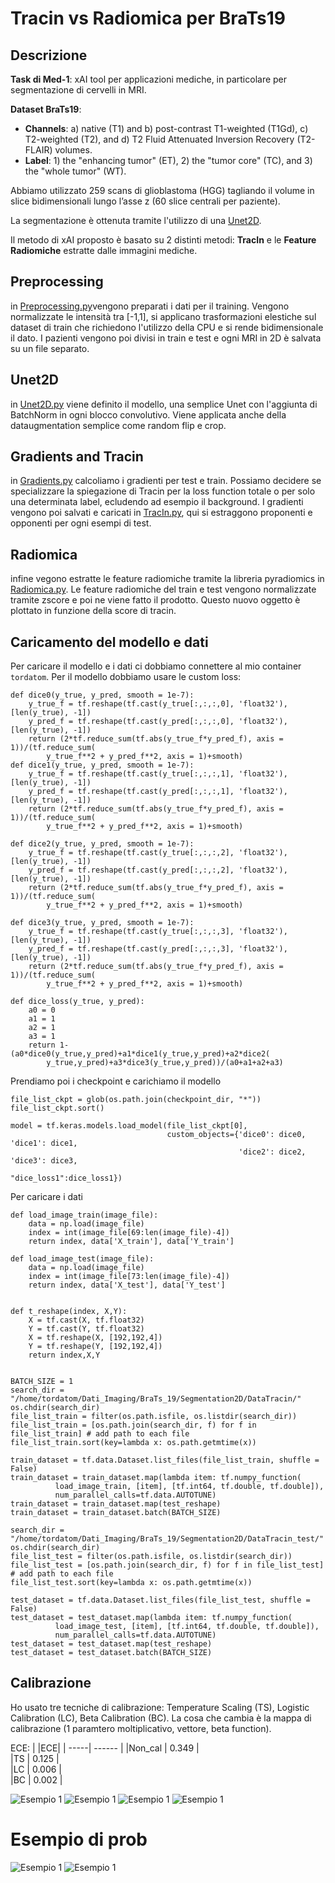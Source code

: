 # Tracin vs Radiomica per BraTs19


## Descrizione
**Task di Med-1**: xAI tool per applicazioni mediche, in particolare per segmentazione di cervelli in MRI.

**Dataset BraTs19**:

- **Channels**: a) native (T1) and b) post-contrast T1-weighted (T1Gd), c) T2-weighted (T2), and d) T2 Fluid Attenuated
Inversion Recovery (T2-FLAIR) volumes.
- **Label**: 1) the "enhancing tumor" (ET), 2) the "tumor core" (TC), and 3) the "whole tumor" (WT).

Abbiamo utilizzato 259 scans di glioblastoma (HGG) tagliando il volume in slice bidimensionali lungo l’asse z (60 slice centrali
per paziente).

La segmentazione è ottenuta tramite l'utilizzo di una [Unet2D](https://gitlab.com/mucca1/BraTs19/-/blob/main/Unet2D.py).

Il metodo di xAI proposto  è basato su 2 distinti metodi: **TracIn** e le **Feature Radiomiche** estratte dalle immagini mediche.

## Preprocessing
in [Preprocessing.py](https://gitlab.com/mucca1/BraTs19/-/blob/main/Preprocessing.py)vengono preparati i dati per il training. Vengono normalizzate le intensità tra [-1,1], si applicano trasformazioni elestiche sul dataset di train che richiedono l'utilizzo della CPU e si rende bidimensionale il dato. I pazienti vengono poi divisi in train e test e ogni MRI in 2D è salvata su un file separato.

## Unet2D
in [Unet2D.py](https://gitlab.com/mucca1/BraTs19/-/blob/main/Unet2D.py) viene definito il modello, una semplice Unet con l'aggiunta di BatchNorm in ogni blocco convolutivo. Viene applicata anche della dataugmentation semplice come random flip e crop. 

## Gradients and Tracin
in [Gradients.py](https://gitlab.com/mucca1/BraTs19/-/blob/main/Gradients.py) calcoliamo i gradienti per test e train. Possiamo decidere se specializzare la spiegazione di Tracin per la loss function totale o per solo una determinata label, ecludendo ad esempio il background. I gradienti vengono poi salvati e caricati in [TracIn.py](https://gitlab.com/mucca1/BraTs19/-/blob/main/TracIn.py), qui si estraggono proponenti e opponenti per ogni esempi di test. 

## Radiomica
infine vegono estratte le feature radiomiche tramite la libreria pyradiomics in [Radiomica.py](https://gitlab.com/mucca1/BraTs19/-/blob/main/Radiomica.py). Le feature radiomiche del train e test vengono normalizzate tramite zscore e poi ne viene fatto il prodotto. Questo nuovo oggetto è plottato in funzione della score di tracin. 

## Caricamento del modello e dati

Per caricare il modello e i dati ci dobbiamo connettere al mio container ``tordatom``. Per il modello dobbiamo usare le custom loss:

```
def dice0(y_true, y_pred, smooth = 1e-7):
    y_true_f = tf.reshape(tf.cast(y_true[:,:,:,0], 'float32'), [len(y_true), -1]) 
    y_pred_f = tf.reshape(tf.cast(y_pred[:,:,:,0], 'float32'), [len(y_true), -1])
    return (2*tf.reduce_sum(tf.abs(y_true_f*y_pred_f), axis = 1))/(tf.reduce_sum(
        y_true_f**2 + y_pred_f**2, axis = 1)+smooth)
def dice1(y_true, y_pred, smooth = 1e-7):  
    y_true_f = tf.reshape(tf.cast(y_true[:,:,:,1], 'float32'), [len(y_true), -1]) 
    y_pred_f = tf.reshape(tf.cast(y_pred[:,:,:,1], 'float32'), [len(y_true), -1])
    return (2*tf.reduce_sum(tf.abs(y_true_f*y_pred_f), axis = 1))/(tf.reduce_sum(
        y_true_f**2 + y_pred_f**2, axis = 1)+smooth)

def dice2(y_true, y_pred, smooth = 1e-7):
    y_true_f = tf.reshape(tf.cast(y_true[:,:,:,2], 'float32'), [len(y_true), -1]) 
    y_pred_f = tf.reshape(tf.cast(y_pred[:,:,:,2], 'float32'), [len(y_true), -1])
    return (2*tf.reduce_sum(tf.abs(y_true_f*y_pred_f), axis = 1))/(tf.reduce_sum(
        y_true_f**2 + y_pred_f**2, axis = 1)+smooth)

def dice3(y_true, y_pred, smooth = 1e-7):  
    y_true_f = tf.reshape(tf.cast(y_true[:,:,:,3], 'float32'), [len(y_true), -1]) 
    y_pred_f = tf.reshape(tf.cast(y_pred[:,:,:,3], 'float32'), [len(y_true), -1])
    return (2*tf.reduce_sum(tf.abs(y_true_f*y_pred_f), axis = 1))/(tf.reduce_sum(
        y_true_f**2 + y_pred_f**2, axis = 1)+smooth)

def dice_loss(y_true, y_pred):
    a0 = 0
    a1 = 1
    a2 = 1
    a3 = 1
    return 1-(a0*dice0(y_true,y_pred)+a1*dice1(y_true,y_pred)+a2*dice2(
        y_true,y_pred)+a3*dice3(y_true,y_pred))/(a0+a1+a2+a3)
```
Prendiamo poi i checkpoint e carichiamo il modello
```
file_list_ckpt = glob(os.path.join(checkpoint_dir, "*"))
file_list_ckpt.sort()

model = tf.keras.models.load_model(file_list_ckpt[0], 
                                   custom_objects={'dice0': dice0, 'dice1': dice1, 
                                                   'dice2': dice2, 'dice3': dice3,
                                                   "dice_loss1":dice_loss1})
```
Per caricare i dati 

```
def load_image_train(image_file):
    data = np.load(image_file)
    index = int(image_file[69:len(image_file)-4])
    return index, data['X_train'], data['Y_train']

def load_image_test(image_file):
    data = np.load(image_file)
    index = int(image_file[73:len(image_file)-4])
    return index, data['X_test'], data['Y_test']


def t_reshape(index, X,Y):
    X = tf.cast(X, tf.float32)
    Y = tf.cast(Y, tf.float32)
    X = tf.reshape(X, [192,192,4])
    Y = tf.reshape(Y, [192,192,4])
    return index,X,Y


BATCH_SIZE = 1
search_dir = "/home/tordatom/Dati_Imaging/BraTs_19/Segmentation2D/DataTracin/"
os.chdir(search_dir)
file_list_train = filter(os.path.isfile, os.listdir(search_dir))
file_list_train = [os.path.join(search_dir, f) for f in file_list_train] # add path to each file
file_list_train.sort(key=lambda x: os.path.getmtime(x))

train_dataset = tf.data.Dataset.list_files(file_list_train, shuffle = False)
train_dataset = train_dataset.map(lambda item: tf.numpy_function(
          load_image_train, [item], [tf.int64, tf.double, tf.double]),
          num_parallel_calls=tf.data.AUTOTUNE)
train_dataset = train_dataset.map(test_reshape)
train_dataset = train_dataset.batch(BATCH_SIZE)

search_dir = "/home/tordatom/Dati_Imaging/BraTs_19/Segmentation2D/DataTracin_test/"
os.chdir(search_dir)
file_list_test = filter(os.path.isfile, os.listdir(search_dir))
file_list_test = [os.path.join(search_dir, f) for f in file_list_test] # add path to each file
file_list_test.sort(key=lambda x: os.path.getmtime(x))

test_dataset = tf.data.Dataset.list_files(file_list_test, shuffle = False)
test_dataset = test_dataset.map(lambda item: tf.numpy_function(
          load_image_test, [item], [tf.int64, tf.double, tf.double]),
          num_parallel_calls=tf.data.AUTOTUNE)
test_dataset = test_dataset.map(test_reshape)
test_dataset = test_dataset.batch(BATCH_SIZE)
```

## Calibrazione

Ho usato tre tecniche di calibrazione: Temperature Scaling (TS), Logistic Calibration (LC), Beta Calibration (BC). La cosa che cambia è la mappa di calibrazione (1 paramtero moltiplicativo, vettore, beta function). 

ECE:
|  |ECE| 
| -----| ------ |
|Non_cal |  0.349    |   
|TS  |      0.125     |    
|LC |     0.006   |  
|BC |     0.002   | 

![Esempio 1](img/Unet_non_cal.png)
![Esempio 1](img/Temperature_Scaling.png)
![Esempio 1](img/Logistic_Calibration.png)
![Esempio 1](img/Beta_Calibration.png)

# Esempio di prob

![Esempio 1](img/prob.png)
![Esempio 1](img/prob2.png)




